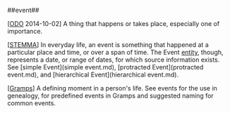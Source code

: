 ##event##

\[[ODO](http://www.oxforddictionaries.com/definition/english/event) 2014-10-02\] A thing that happens or takes place, especially one of importance.

\[[STEMMA](SOURCES.md#STEMMA)\] In everyday life, an event is something that happened at a particular place and time, or over a span of time. The Event [entity](entity.md), though, represents a date, or range of dates, for which source information exists. See [simple Event](simple event.md), [protracted Event](protracted event.md), and [hierarchical Event](hierarchical event.md).

\[[Gramps](SOURCES.md#Gramps)\] A defining moment in a person's life. See events for the use in genealogy, for predefined events in Gramps and suggested naming for common events.
